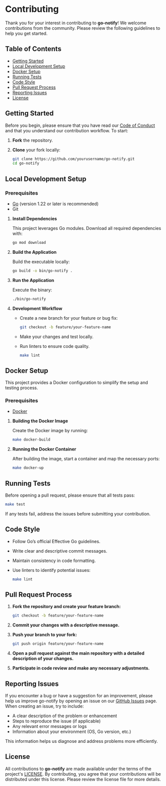 # Contributing

Thank you for your interest in contributing to **go-notify**! We welcome contributions from the community.
Please review the following guidelines to help you get started.

## **Table of Contents**

- [Getting Started](#getting-started)
- [Local Development Setup](#local-development-setup)
- [Docker Setup](#docker-setup)
- [Running Tests](#running-tests)
- [Code Style](#code-style)
- [Pull Request Process](#pull-request-process)
- [Reporting Issues](#reporting-issues)
- [License](#license)

## **Getting Started**

Before you begin, please ensure that you have read our [Code of Conduct](CODE_OF_CONDUCT.md) and that you understand our contribution workflow.
To start:

1. **Fork** the repository.

2. **Clone** your fork locally:

   ```bash
   git clone https://github.com/yourusername/go-notify.git
   cd go-notify
   ```

## **Local Development Setup**

### **Prerequisites**

- [Go](https://golang.org/dl/) (version 1.22 or later is recommended)
- Git

1. **Install Dependencies**

   This project leverages Go modules. Download all required dependencies with:

   ```bash
   go mod download
   ```

2. **Build the Application**

   Build the executable locally:

   ```bash
   go build -o bin/go-notify .
   ```

3. **Run the Application**

   Execute the binary:

   ```bash
   ./bin/go-notify
   ```

4. **Development Workflow**

   - Create a new branch for your feature or bug fix:

     ```bash
     git checkout -b feature/your-feature-name
     ```

   - Make your changes and test locally.

   - Run linters to ensure code quality.

     ```bash
     make lint
     ```

## **Docker Setup**

This project provides a Docker configuration to simplify the setup and testing process.

### **Prerequisites**

- [Docker](https://docs.docker.com/get-docker/)

1. **Building the Docker Image**

   Create the Docker image by running:

   ```bash
   make docker-build
   ```

2. **Running the Docker Container**

   After building the image, start a container and map the necessary ports:

   ```bash
   make docker-up
   ```

## **Running Tests**

Before opening a pull request, please ensure that all tests pass:

```bash
make test
```

If any tests fail, address the issues before submitting your contribution.

## **Code Style**

- Follow Go’s official Effective Go guidelines.

- Write clear and descriptive commit messages.

- Maintain consistency in code formatting.

- Use linters to identify potential issues:
  ```bash
  make lint
  ```

## **Pull Request Process**

1. **Fork the repository and create your feature branch:**

   ```bash
   git checkout -b feature/your-feature-name
   ```

2. **Commit your changes with a descriptive message.**

3. **Push your branch to your fork:**

   ```bash
   git push origin feature/your-feature-name
   ```

4. **Open a pull request against the main repository with a detailed description of your changes.**

5. **Participate in code review and make any necessary adjustments.**

## **Reporting Issues**

If you encounter a bug or have a suggestion for an improvement, please help us improve go-notify by opening an issue on our [GitHub Issues](https://github.com/officiallysidsingh/go-notify/issues) page. When creating an issue, try to include:

- A clear description of the problem or enhancement
- Steps to reproduce the issue (if applicable)
- Any relevant error messages or logs
- Information about your environment (OS, Go version, etc.)

This information helps us diagnose and address problems more efficiently.

## **License**

All contributions to **go-notify** are made available under the terms of the project's [LICENSE](LICENSE). By contributing, you agree that your contributions will be distributed under this license. Please review the license file for more details.
